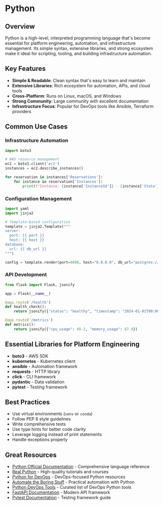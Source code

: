 # Python

## Overview

Python is a high-level, interpreted programming language that's become essential for platform engineering, automation, and infrastructure management. Its simple syntax, extensive libraries, and strong ecosystem make it ideal for scripting, tooling, and building infrastructure automation.

## Key Features

- **Simple & Readable**: Clean syntax that's easy to learn and maintain
- **Extensive Libraries**: Rich ecosystem for automation, APIs, and cloud tools
- **Cross-Platform**: Runs on Linux, macOS, and Windows
- **Strong Community**: Large community with excellent documentation
- **Infrastructure Focus**: Popular for DevOps tools like Ansible, Terraform providers

## Common Use Cases

### Infrastructure Automation
```python
import boto3

# AWS resource management
ec2 = boto3.client('ec2')
instances = ec2.describe_instances()

for reservation in instances['Reservations']:
    for instance in reservation['Instances']:
        print(f"Instance: {instance['InstanceId']} - {instance['State']['Name']}")
```

### Configuration Management
```python
import yaml
import jinja2

# Template-based configuration
template = jinja2.Template("""
server:
  port: {{ port }}
  host: {{ host }}
database:
  url: {{ db_url }}
""")

config = template.render(port=8080, host="0.0.0.0", db_url="postgres://...")
```

### API Development
```python
from flask import Flask, jsonify

app = Flask(__name__)

@app.route('/health')
def health_check():
    return jsonify({"status": "healthy", "timestamp": "2024-01-01T00:00:00Z"})

@app.route('/metrics')
def metrics():
    return jsonify({"cpu_usage": 45.2, "memory_usage": 67.8})
```

## Essential Libraries for Platform Engineering

- **boto3** - AWS SDK
- **kubernetes** - Kubernetes client
- **ansible** - Automation framework
- **requests** - HTTP library
- **click** - CLI framework
- **pydantic** - Data validation
- **pytest** - Testing framework

## Best Practices

- Use virtual environments (`venv` or `conda`)
- Follow PEP 8 style guidelines
- Write comprehensive tests
- Use type hints for better code clarity
- Leverage logging instead of print statements
- Handle exceptions properly

## Great Resources

- [Python Official Documentation](https://docs.python.org/) - Comprehensive language reference
- [Real Python](https://realpython.com/) - High-quality tutorials and courses
- [Python for DevOps](https://github.com/pynamodb/PynamoDB) - DevOps-focused Python resources
- [Automate the Boring Stuff](https://automatetheboringstuff.com/) - Practical automation with Python
- [Python DevOps Tools](https://github.com/vinta/awesome-python#devops-tools) - Curated list of DevOps Python tools
- [FastAPI Documentation](https://fastapi.tiangolo.com/) - Modern API framework
- [Pytest Documentation](https://docs.pytest.org/) - Testing framework guide